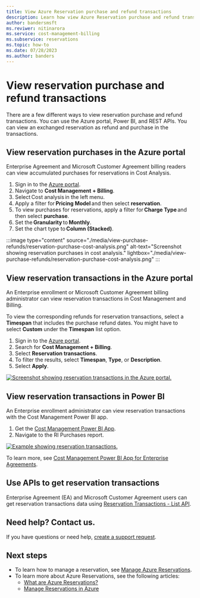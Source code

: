 ```yaml
---
title: View Azure Reservation purchase and refund transactions
description: Learn how view Azure Reservation purchase and refund transactions.
author: bandersmsft
ms.reviwer: nitinarora
ms.service: cost-management-billing
ms.subservice: reservations
ms.topic: how-to
ms.date: 07/28/2023
ms.author: banders
---
```


# View reservation purchase and refund transactions

There are a few different ways to view reservation purchase and refund transactions. You can use the Azure portal, Power BI, and REST APIs. You can view an exchanged reservation as refund and purchase in the transactions.

## View reservation purchases in the Azure portal

Enterprise Agreement and Microsoft Customer Agreement billing readers can view accumulated purchases for reservations in Cost Analysis.

1. Sign in to the [Azure portal](https://portal.azure.com).
1. Navigate to **Cost Management + Billing**.
1. Select Cost analysis in the left menu.
1. Apply a filter for **Pricing Model** and then select **reservation**.
1. To view purchases for reservations, apply a filter for **Charge Type** and then select **purchase**.
1. Set the **Granularity** to **Monthly**.
1. Set the chart type to **Column (Stacked)**.

:::image type="content" source="./media/view-purchase-refunds/reservation-purchase-cost-analysis.png" alt-text="Screenshot showing reservation purchases in cost analysis." lightbox="./media/view-purchase-refunds/reservation-purchase-cost-analysis.png" :::

## View reservation transactions in the Azure portal

An Enterprise enrollment or Microsoft Customer Agreement billing administrator can view reservation transactions in Cost Management and Billing.

To view the corresponding refunds for reservation transactions, select a **Timespan** that includes the purchase refund dates. You might have to select **Custom** under the **Timespan** list option.

1. Sign in to the [Azure portal](https://portal.azure.com).
1. Search for **Cost Management + Billing**.
1. Select **Reservation transactions**.
1. To filter the results, select **Timespan**, **Type**, or **Description**.
1. Select **Apply**.

[![Screenshot showing reservation transactions in the Azure portal.](./media/view-purchase-refunds/azure-portal-reservation-transactions.png)](./media/view-purchase-refunds/azure-portal-reservation-transactions.png#lightbox)

## View reservation transactions in Power BI

An Enterprise enrollment administrator can view reservation transactions with the Cost Management Power BI app.

1. Get the [Cost Management Power BI App](https://appsource.microsoft.com/product/power-bi/costmanagement.azurecostmanagementapp).
1. Navigate to the RI Purchases report.

[![Example showing reservation transactions.](./media/view-purchase-refunds/power-bi-reservation-transactions.png)](./media/view-purchase-refunds/power-bi-reservation-transactions.png#lightbox)

To learn more, see [Cost Management Power BI App for Enterprise Agreements](../costs/analyze-cost-data-azure-cost-management-power-bi-template-app.md).

## Use APIs to get reservation transactions

Enterprise Agreement (EA) and Microsoft Customer Agreement users can get reservation transactions data using [Reservation Transactions - List API](/rest/api/consumption/reservationtransactions/list).

## Need help? Contact us.

If you have questions or need help, [create a support request](https://portal.azure.com/#blade/Microsoft_Azure_Support/HelpAndSupportBlade/newsupportrequest).

## Next steps

- To learn how to manage a reservation, see [Manage Azure Reservations](manage-reserved-vm-instance.md).
- To learn more about Azure Reservations, see the following articles:
  - [What are Azure Reservations?](save-compute-costs-reservations.md)
  - [Manage Reservations in Azure](manage-reserved-vm-instance.md)
